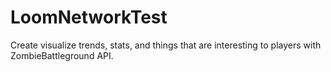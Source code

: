 # LoomNetworkTest
Create visualize trends, stats, and things that are interesting to players with ZombieBattleground API.
